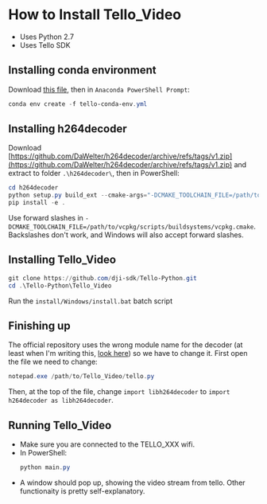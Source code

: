 # How to Install Tello_Video
* Uses Python 2.7
* Uses Tello SDK

## Installing conda environment
Download [this file](https://raw.githubusercontent.com/NevGithub0823/CODE/master/my_stuff/projects/djitello/tello-conda-env.yml), then in `Anaconda PowerShell Prompt`:
``` powershell
conda env create -f tello-conda-env.yml
```

## Installing h264decoder
Download [https://github.com/DaWelter/h264decoder/archive/refs/tags/v1.zip](https://github.com/DaWelter/h264decoder/archive/refs/tags/v1.zip) and extract to folder `.\h264decoder\`, then in PowerShell:
``` powershell
cd h264decoder
python setup.py build_ext --cmake-args="-DCMAKE_TOOLCHAIN_FILE=/path/to/vcpkg/scripts/buildsystems/vcpkg.cmake"
pip install -e .
```
Use forward slashes in `-DCMAKE_TOOLCHAIN_FILE=/path/to/vcpkg/scripts/buildsystems/vcpkg.cmake`.
Backslashes don't work, and Windows will also accept forward slashes.

## Installing Tello_Video
``` powershell
git clone https://github.com/dji-sdk/Tello-Python.git
cd .\Tello-Python\Tello_Video
```
Run the `install/Windows/install.bat` batch script

## Finishing up
The official repository uses the wrong module name for the decoder (at least when I'm writing this, [look here](https://github.com/dji-sdk/Tello-Python/tree/4d984874d6cf29e0d7cc76283b339b147c4a9095/Tello_Video)) so we have to change it.
First open the file we need to change:
``` powershell
notepad.exe /path/to/Tello_Video/tello.py
```
Then, at the top of the file, change `import libh264decoder` to `import h264decoder as libh264decoder`.

## Running Tello_Video
* Make sure you are connected to the TELLO_XXX wifi.
* In PowerShell:
	``` powershell
	python main.py
	```
* A window should pop up, showing the video stream from tello. Other functionaity is pretty self-explanatory.
